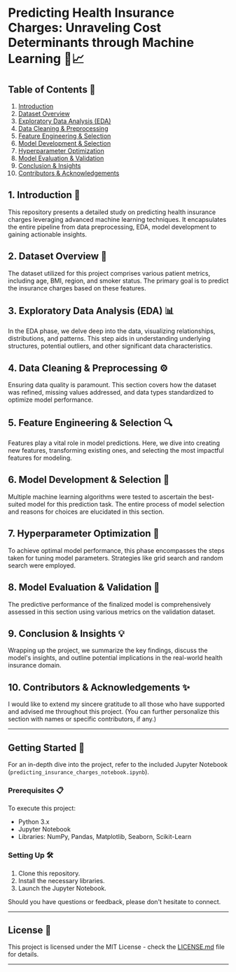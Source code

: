 # Predicting Health Insurance Charges: Unraveling Cost Determinants through Machine Learning 🏥📈

## Table of Contents 📘
1. [Introduction](#Introduction)
2. [Dataset Overview](#Dataset-Overview)
3. [Exploratory Data Analysis (EDA)](#Exploratory-Data-Analysis)
4. [Data Cleaning & Preprocessing](#Data-Cleaning-&-Preprocessing)
5. [Feature Engineering & Selection](#Feature-Engineering-&-Selection)
6. [Model Development & Selection](#Model-Development-&-Selection)
7. [Hyperparameter Optimization](#Hyperparameter-Optimization)
8. [Model Evaluation & Validation](#Model-Evaluation-&-Validation)
9. [Conclusion & Insights](#Conclusion-&-Insights)
10. [Contributors & Acknowledgements](#Contributors-&-Acknowledgements)

<a name="Introduction"></a>
## 1. Introduction 🌟
This repository presents a detailed study on predicting health insurance charges leveraging advanced machine learning techniques. It encapsulates the entire pipeline from data preprocessing, EDA, model development to gaining actionable insights.

<a name="Dataset-Overview"></a>
## 2. Dataset Overview 📁
The dataset utilized for this project comprises various patient metrics, including age, BMI, region, and smoker status. The primary goal is to predict the insurance charges based on these features.

<a name="Exploratory-Data-Analysis"></a>
## 3. Exploratory Data Analysis (EDA) 📊
In the EDA phase, we delve deep into the data, visualizing relationships, distributions, and patterns. This step aids in understanding underlying structures, potential outliers, and other significant data characteristics.

<a name="Data-Cleaning-&-Preprocessing"></a>
## 4. Data Cleaning & Preprocessing ⚙️
Ensuring data quality is paramount. This section covers how the dataset was refined, missing values addressed, and data types standardized to optimize model performance.

<a name="Feature-Engineering-&-Selection"></a>
## 5. Feature Engineering & Selection 🔍
Features play a vital role in model predictions. Here, we dive into creating new features, transforming existing ones, and selecting the most impactful features for modeling.

<a name="Model-Development-&-Selection"></a>
## 6. Model Development & Selection 🤖
Multiple machine learning algorithms were tested to ascertain the best-suited model for this prediction task. The entire process of model selection and reasons for choices are elucidated in this section.

<a name="Hyperparameter-Optimization"></a>
## 7. Hyperparameter Optimization 🔧
To achieve optimal model performance, this phase encompasses the steps taken for tuning model parameters. Strategies like grid search and random search were employed.

<a name="Model-Evaluation-&-Validation"></a>
## 8. Model Evaluation & Validation 🎯
The predictive performance of the finalized model is comprehensively assessed in this section using various metrics on the validation dataset.

<a name="Conclusion-&-Insights"></a>
## 9. Conclusion & Insights 💡
Wrapping up the project, we summarize the key findings, discuss the model's insights, and outline potential implications in the real-world health insurance domain.

<a name="Contributors-&-Acknowledgements"></a>
## 10. Contributors & Acknowledgements ✨
I would like to extend my sincere gratitude to all those who have supported and advised me throughout this project. (You can further personalize this section with names or specific contributors, if any.)

---
## Getting Started 🏁
For an in-depth dive into the project, refer to the included Jupyter Notebook (`predicting_insurance_charges_notebook.ipynb`). 

### Prerequisites 📋
To execute this project:
- Python 3.x
- Jupyter Notebook
- Libraries: NumPy, Pandas, Matplotlib, Seaborn, Scikit-Learn

### Setting Up 🛠️
1. Clone this repository.
2. Install the necessary libraries.
3. Launch the Jupyter Notebook.

Should you have questions or feedback, please don't hesitate to connect.

---
## License 📄
This project is licensed under the MIT License - check the [LICENSE.md](https://github.com/YourGitHubUsername/predicting_insurance_charges/blob/main/LICENSE) file for details.

---
